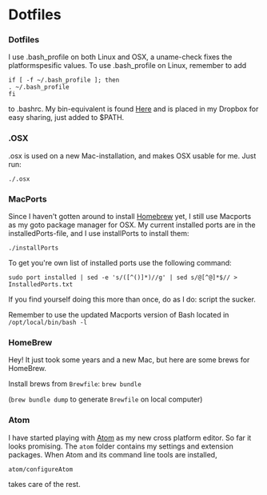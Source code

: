 Dotfiles
========
### Dotfiles
I use .bash_profile on both Linux and OSX, a uname-check fixes the platformspesific values.
To use .bash_profile on Linux, remember to add

    if [ -f ~/.bash_profile ]; then
    . ~/.bash_profile
    fi
to .bashrc.
My bin-equivalent is found [Here](https://github.com/andmos/Scripts) and is placed in my Dropbox for easy sharing, just added to
$PATH.

### .OSX
.osx is used on a new Mac-installation, and makes OSX usable for me.
Just run:

    ./.osx

### MacPorts
Since I haven't gotten around to install [Homebrew](http://brew.sh/) yet, I still use Macports as my goto package manager for OSX. My current installed ports are in the installedPorts-file, and I use installPorts to install them:

    ./installPorts

To get you're own list of installed ports use the following command:

    sudo port installed | sed -e 's/([^()]*)//g' | sed s/@[^@]*$// > InstalledPorts.txt

If you find yourself doing this more than once, do as I do: script the sucker.

Remember to use the updated Macports version of Bash located in ``/opt/local/bin/bash -l``

### HomeBrew

Hey! It just took some years and a new Mac, but here are some brews for HomeBrew. 

Install brews from `Brewfile`: 
`brew bundle`

(`brew bundle dump` to generate `Brewfile` on local computer)

### Atom
I have started playing with [Atom](https://atom.io/) as my new cross platform editor.
So far it looks promising. The `atom` folder contains my settings and extension packages.
When Atom and its command line tools are installed,

    atom/configureAtom
takes care of the rest.
